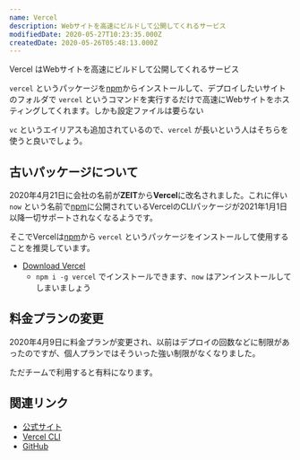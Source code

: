 ```yaml
---
name: Vercel
description: Webサイトを高速にビルドして公開してくれるサービス
modifiedDate: 2020-05-27T10:23:35.000Z
createdDate: 2020-05-26T05:48:13.000Z
---
```


Vercel はWebサイトを高速にビルドして公開してくれるサービス

`vercel` というパッケージを[npm](/tags/npm)からインストールして、デプロイしたいサイトのフォルダで `vercel` というコマンドを実行するだけで高速にWebサイトをホスティングしてくれます。しかも設定ファイルは要らない

`vc` というエイリアスも追加されているので、`vercel` が長いという人はそちらを使うと良いでしょう。

## 古いパッケージについて

2020年4月21日に会社の名前が**ZEIT**から**Vercel**に改名されました。これに伴い `now` という名前で[npm](/tags/npm)に公開されているVercelのCLIパッケージが2021年1月1日以降一切サポートされなくなるようです。

そこでVercelは[npm](/tags/npm)から `vercel` というパッケージをインストールして使用することを推奨しています。

- [Download Vercel](https://vercel.com/download)
  - `npm i -g vercel` でインストールできます、`now` はアンインストールしてしまいましょう

## 料金プランの変更

2020年4月9日に料金プランが変更され、以前はデプロイの回数などに制限があったのですが、個人プランではそういった強い制限がなくなりました。

ただチームで利用すると有料になります。

## 関連リンク

- [公式サイト](https://vercel.com)
- [Vercel CLI](https://vercel.com/download)
- [GitHub](https://github.com/zeit)

